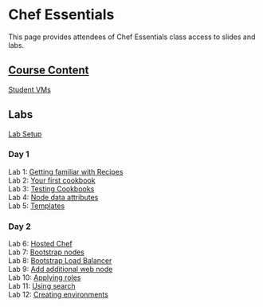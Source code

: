 # Chef Essentials 

This page provides attendees of Chef Essentials class access to slides and labs. 

## [Course Content](http://bit.ly/chef-essentials-slides)

[Student VMs](https://docs.google.com/spreadsheets/d/1OCU-pG-2col7z6OSHSIy2ayZ-i5ntml7YJSqQPYREJo/edit?usp=sharing)


## Labs

[Lab Setup](labs/001-setup/)

### Day 1
Lab 1: [Getting familiar with Recipes](labs/01-recipes/)  
Lab 2: [Your first cookbook](labs/02-first-cookbook/)  
Lab 3: [Testing Cookbooks](labs/03-cookbook-tests/)  
Lab 4: [Node data attributes](labs/04-ohai/)  
Lab 5: [Templates](labs/05-templates/)  

### Day 2 
Lab 6: [Hosted Chef](labs/06-chef-server)  
Lab 7: [Bootstrap nodes](labs/07-bootstrap-node)  
Lab 8: [Bootstrap Load Balancer](labs/08-bootstrap-lb)  
Lab 9: [Add additional web node](labs/09-add-node)  
Lab 10: [Applying roles](labs/10-roles)  
Lab 11: [Using search](labs/11-search)  
Lab 12: [Creating environments](labs/12-environments)  




